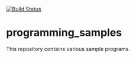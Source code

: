 [![Build Status](https://travis-ci.org/rkoyama1623/programming_samples.svg?branch=master)](https://travis-ci.org/rkoyama1623/programming_samples)

# programming_samples
This repository contains various sample programs.




